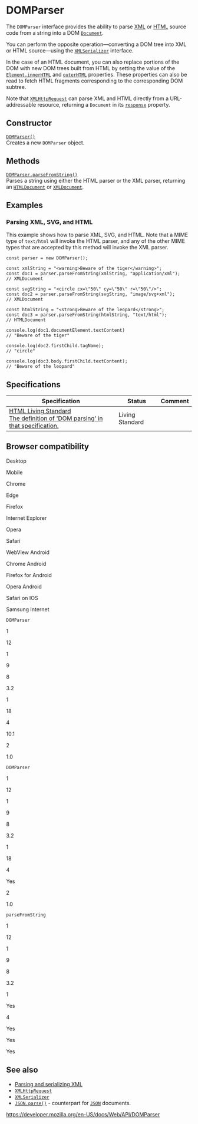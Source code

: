 # DOMParser

The `DOMParser` interface provides the ability to parse [XML](https://developer.mozilla.org/en-US/docs/Glossary/XML) or [HTML](https://developer.mozilla.org/en-US/docs/Glossary/HTML) source code from a string into a DOM [`Document`](document).

You can perform the opposite operation—converting a DOM tree into XML or HTML source—using the [`XMLSerializer`](xmlserializer) interface.

In the case of an HTML document, you can also replace portions of the DOM with new DOM trees built from HTML by setting the value of the [`Element.innerHTML`](element/innerhtml) and [`outerHTML`](element/outerhtml) properties. These properties can also be read to fetch HTML fragments corresponding to the corresponding DOM subtree.

Note that [`XMLHttpRequest`](xmlhttprequest) can parse XML and HTML directly from a URL-addressable resource, returning a `Document` in its [`response`](xmlhttprequest/response) property.

## Constructor

[`DOMParser()`](domparser/domparser)  
Creates a new `DOMParser` object.

## Methods

[`DOMParser.parseFromString()`](domparser/parsefromstring)  
Parses a string using either the HTML parser or the XML parser, returning an [`HTMLDocument`](htmldocument) or [`XMLDocument`](xmldocument).

## Examples

### Parsing XML, SVG, and HTML

This example shows how to parse XML, SVG, and HTML. Note that a MIME type of `text/html` will invoke the HTML parser, and any of the other MIME types that are accepted by this method will invoke the XML parser.

    const parser = new DOMParser();

    const xmlString = "<warning>Beware of the tiger</warning>";
    const doc1 = parser.parseFromString(xmlString, "application/xml");
    // XMLDocument

    const svgString = "<circle cx=\"50\" cy=\"50\" r=\"50\"/>";
    const doc2 = parser.parseFromString(svgString, "image/svg+xml");
    // XMLDocument

    const htmlString = "<strong>Beware of the leopard</strong>";
    const doc3 = parser.parseFromString(htmlString, "text/html");
    // HTMLDocument

    console.log(doc1.documentElement.textContent)
    // "Beware of the tiger"

    console.log(doc2.firstChild.tagName);
    // "circle"

    console.log(doc3.body.firstChild.textContent);
    // "Beware of the leopard"

## Specifications

<table><thead><tr class="header"><th>Specification</th><th>Status</th><th>Comment</th></tr></thead><tbody><tr class="odd"><td><a href="https://html.spec.whatwg.org/multipage/#dom-parsing-and-serialization">HTML Living Standard<br />
<span class="small">The definition of 'DOM parsing' in that specification.</span></a></td><td><span class="spec-living">Living Standard</span></td><td></td></tr></tbody></table>

## Browser compatibility

Desktop

Mobile

Chrome

Edge

Firefox

Internet Explorer

Opera

Safari

WebView Android

Chrome Android

Firefox for Android

Opera Android

Safari on IOS

Samsung Internet

`DOMParser`

1

12

1

9

8

3.2

1

18

4

10.1

2

1.0

`DOMParser`

1

12

1

9

8

3.2

1

18

4

Yes

2

1.0

`parseFromString`

1

12

1

9

8

3.2

1

Yes

4

Yes

Yes

Yes

## See also

- [Parsing and serializing XML](https://developer.mozilla.org/en-US/docs/Web/Guide/Parsing_and_serializing_XML)
- [`XMLHttpRequest`](xmlhttprequest)
- [`XMLSerializer`](xmlserializer)
- [`JSON.parse()`](https://developer.mozilla.org/en-US/docs/Web/JavaScript/Reference/Global_Objects/JSON/parse) - counterpart for [`JSON`](https://developer.mozilla.org/en-US/docs/Web/JavaScript/Reference/Global_Objects/JSON) documents.

<a href="https://developer.mozilla.org/en-US/docs/Web/API/DOMParser" class="_attribution-link">https://developer.mozilla.org/en-US/docs/Web/API/DOMParser</a>

